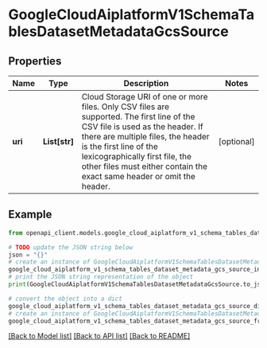 # GoogleCloudAiplatformV1SchemaTablesDatasetMetadataGcsSource


## Properties

Name | Type | Description | Notes
------------ | ------------- | ------------- | -------------
**uri** | **List[str]** | Cloud Storage URI of one or more files. Only CSV files are supported. The first line of the CSV file is used as the header. If there are multiple files, the header is the first line of the lexicographically first file, the other files must either contain the exact same header or omit the header. | [optional] 

## Example

```python
from openapi_client.models.google_cloud_aiplatform_v1_schema_tables_dataset_metadata_gcs_source import GoogleCloudAiplatformV1SchemaTablesDatasetMetadataGcsSource

# TODO update the JSON string below
json = "{}"
# create an instance of GoogleCloudAiplatformV1SchemaTablesDatasetMetadataGcsSource from a JSON string
google_cloud_aiplatform_v1_schema_tables_dataset_metadata_gcs_source_instance = GoogleCloudAiplatformV1SchemaTablesDatasetMetadataGcsSource.from_json(json)
# print the JSON string representation of the object
print(GoogleCloudAiplatformV1SchemaTablesDatasetMetadataGcsSource.to_json())

# convert the object into a dict
google_cloud_aiplatform_v1_schema_tables_dataset_metadata_gcs_source_dict = google_cloud_aiplatform_v1_schema_tables_dataset_metadata_gcs_source_instance.to_dict()
# create an instance of GoogleCloudAiplatformV1SchemaTablesDatasetMetadataGcsSource from a dict
google_cloud_aiplatform_v1_schema_tables_dataset_metadata_gcs_source_from_dict = GoogleCloudAiplatformV1SchemaTablesDatasetMetadataGcsSource.from_dict(google_cloud_aiplatform_v1_schema_tables_dataset_metadata_gcs_source_dict)
```
[[Back to Model list]](../README.md#documentation-for-models) [[Back to API list]](../README.md#documentation-for-api-endpoints) [[Back to README]](../README.md)



